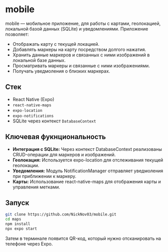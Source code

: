 # mobile

mobile — мобильное приложение, для работы с картами, геолокацией, локальной базой данных (SQLite) и уведомлениями. Приложение позволяет:
- Отображать карту с текущей локацией.
- Добавлять маркеры на карту посредством долгого нажатия.
- Хранить данные маркеров и связанных с ними изображений в локальной базе данных.
- Просматривать маркеры и связанные с ними изображениями.
- Получать уведмоления о близких маркерах.

## Стек

- React Native (Expo)
- `react-native-maps`
- `expo-location`
- `expo-notifications`
- SQLite через контекст `DatabaseContext`

## Ключевая фукнциональность

- **Интеграция с SQLite:** Через контекст DatabaseContext реализованы CRUD-операции для маркеров и изображений.
- **Геолокация:** Используется expo-location для отслеживания текущей геолокации.
- **Уведомления:** Модуль NotificationManager отправляет уведмоления при приближении к маркеру.
- **Карты:** Использование react-native-maps для отображения карты и управления метками.

## Запуск

```bash
git clone https://github.com/NickNov03/mobile.git
cd maps
npm install
npx expo start
```

Затем в терминале появится QR-код, который нужно отсканировать на телефоне через Expo.
